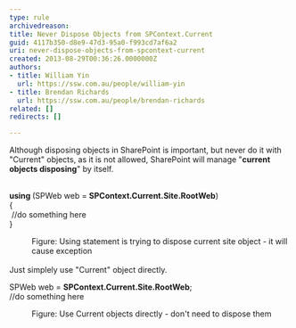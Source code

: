 ```yaml
---
type: rule
archivedreason: 
title: Never Dispose Objects from SPContext.Current
guid: 4117b350-d8e9-47d3-95a0-f993cd7af6a2
uri: never-dispose-objects-from-spcontext-current
created: 2013-08-29T00:36:26.0000000Z
authors:
- title: William Yin
  url: https://ssw.com.au/people/william-yin
- title: Brendan Richards
  url: https://ssw.com.au/people/brendan-richards
related: []
redirects: []

---
```



<div>​​​Although&#160;disposing&#160;objects in SharePoint is important, but never do it with &quot;Current&quot; objects, as it is not allowed, SharePoint will manage &quot;<strong>current objects disposing</strong>&quot; by itself.</div><div><br></div><p class="ssw15-rteElement-CodeArea"><strong>using </strong>(SPWeb web = <strong>SPContext.Current.Site.RootWeb</strong>)<br>&#123;<br>&#160;//do something here<br>&#125;</p><dd class="ssw15-rteElement-FigureBad">Figure&#58; Using statement is trying to dispose current site object - it will cause exception</dd><div><br></div><div>Just simplely use &quot;Current&quot; object directly.</div><p class="ssw15-rteElement-CodeArea">SPWeb web =&#160;<strong>SPContext.Current.Site.R​ootWeb</strong>​;<br>//do something here</p><dd class="ssw15-rteElement-FigureGood">Figure&#58; Use Current objects directly - don't need to dispose them</dd>
<br><excerpt class='endintro'></excerpt><br>



